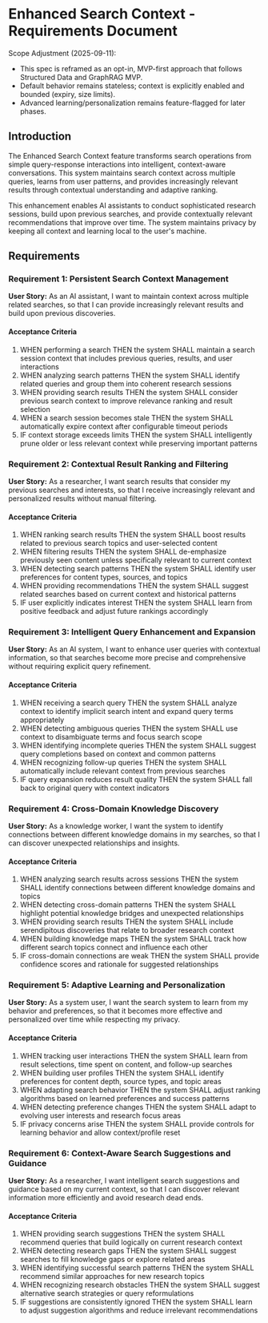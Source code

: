 # Enhanced Search Context - Requirements Document

Scope Adjustment (2025-09-11):
- This spec is reframed as an opt-in, MVP-first approach that follows Structured Data and GraphRAG MVP.
- Default behavior remains stateless; context is explicitly enabled and bounded (expiry, size limits).
- Advanced learning/personalization remains feature-flagged for later phases.

## Introduction

The Enhanced Search Context feature transforms search operations from simple query-response interactions into intelligent, context-aware conversations. This system maintains search context across multiple queries, learns from user patterns, and provides increasingly relevant results through contextual understanding and adaptive ranking.

This enhancement enables AI assistants to conduct sophisticated research sessions, build upon previous searches, and provide contextually relevant recommendations that improve over time. The system maintains privacy by keeping all context and learning local to the user's machine.

## Requirements

### Requirement 1: Persistent Search Context Management

**User Story:** As an AI assistant, I want to maintain context across multiple related searches, so that I can provide increasingly relevant results and build upon previous discoveries.

#### Acceptance Criteria

1. WHEN performing a search THEN the system SHALL maintain a search session context that includes previous queries, results, and user interactions
2. WHEN analyzing search patterns THEN the system SHALL identify related queries and group them into coherent research sessions
3. WHEN providing search results THEN the system SHALL consider previous search context to improve relevance ranking and result selection
4. WHEN a search session becomes stale THEN the system SHALL automatically expire context after configurable timeout periods
5. IF context storage exceeds limits THEN the system SHALL intelligently prune older or less relevant context while preserving important patterns

### Requirement 2: Contextual Result Ranking and Filtering

**User Story:** As a researcher, I want search results that consider my previous searches and interests, so that I receive increasingly relevant and personalized results without manual filtering.

#### Acceptance Criteria

1. WHEN ranking search results THEN the system SHALL boost results related to previous search topics and user-selected content
2. WHEN filtering results THEN the system SHALL de-emphasize previously seen content unless specifically relevant to current context
3. WHEN detecting search patterns THEN the system SHALL identify user preferences for content types, sources, and topics
4. WHEN providing recommendations THEN the system SHALL suggest related searches based on current context and historical patterns
5. IF user explicitly indicates interest THEN the system SHALL learn from positive feedback and adjust future rankings accordingly

### Requirement 3: Intelligent Query Enhancement and Expansion

**User Story:** As an AI system, I want to enhance user queries with contextual information, so that searches become more precise and comprehensive without requiring explicit query refinement.

#### Acceptance Criteria

1. WHEN receiving a search query THEN the system SHALL analyze context to identify implicit search intent and expand query terms appropriately
2. WHEN detecting ambiguous queries THEN the system SHALL use context to disambiguate terms and focus search scope
3. WHEN identifying incomplete queries THEN the system SHALL suggest query completions based on context and common patterns
4. WHEN recognizing follow-up queries THEN the system SHALL automatically include relevant context from previous searches
5. IF query expansion reduces result quality THEN the system SHALL fall back to original query with context indicators

### Requirement 4: Cross-Domain Knowledge Discovery

**User Story:** As a knowledge worker, I want the system to identify connections between different knowledge domains in my searches, so that I can discover unexpected relationships and insights.

#### Acceptance Criteria

1. WHEN analyzing search results across sessions THEN the system SHALL identify connections between different knowledge domains and topics
2. WHEN detecting cross-domain patterns THEN the system SHALL highlight potential knowledge bridges and unexpected relationships
3. WHEN providing search results THEN the system SHALL include serendipitous discoveries that relate to broader research context
4. WHEN building knowledge maps THEN the system SHALL track how different search topics connect and influence each other
5. IF cross-domain connections are weak THEN the system SHALL provide confidence scores and rationale for suggested relationships

### Requirement 5: Adaptive Learning and Personalization

**User Story:** As a system user, I want the search system to learn from my behavior and preferences, so that it becomes more effective and personalized over time while respecting my privacy.

#### Acceptance Criteria

1. WHEN tracking user interactions THEN the system SHALL learn from result selections, time spent on content, and follow-up searches
2. WHEN building user profiles THEN the system SHALL identify preferences for content depth, source types, and topic areas
3. WHEN adapting search behavior THEN the system SHALL adjust ranking algorithms based on learned preferences and success patterns
4. WHEN detecting preference changes THEN the system SHALL adapt to evolving user interests and research focus areas
5. IF privacy concerns arise THEN the system SHALL provide controls for learning behavior and allow context/profile reset

### Requirement 6: Context-Aware Search Suggestions and Guidance

**User Story:** As a researcher, I want intelligent search suggestions and guidance based on my current context, so that I can discover relevant information more efficiently and avoid research dead ends.

#### Acceptance Criteria

1. WHEN providing search suggestions THEN the system SHALL recommend queries that build logically on current research context
2. WHEN detecting research gaps THEN the system SHALL suggest searches to fill knowledge gaps or explore related areas
3. WHEN identifying successful search patterns THEN the system SHALL recommend similar approaches for new research topics
4. WHEN recognizing research obstacles THEN the system SHALL suggest alternative search strategies or query reformulations
5. IF suggestions are consistently ignored THEN the system SHALL learn to adjust suggestion algorithms and reduce irrelevant recommendations
